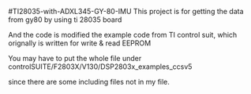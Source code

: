 #TI28035-with-ADXL345-GY-80-IMU
This project is for getting the data from gy80 by using ti 28035 board

And the code is modified the example code from TI control suit, which orignally is written for write & read EEPROM

You may have to put the whole file under controlSUITE/F2803X/V130/DSP2803x_examples_ccsv5

since there are some including files not in my file.
